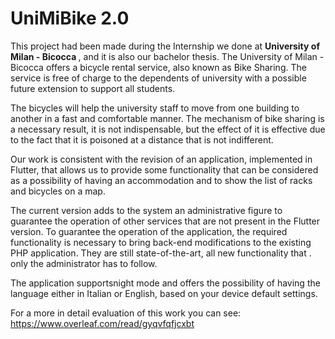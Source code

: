 # UniMiBike 2.0
This project had been made during the Internship we done at <b>University of Milan - Bicocca </b>, and it is also our bachelor thesis.
The University of Milan - Bicocca offers a bicycle rental service, also known as Bike Sharing. The service is free of charge to the dependents of university with a possible future 
extension to support all students. <br>

The bicycles will help the university staff to move from one building to another in a fast and comfortable manner. 
The mechanism of bike sharing is a necessary result, it is not indispensable, but the effect of it is 
effective due to the fact that it is poisoned at a distance that is not indifferent. <br>

Our work is consistent with the revision of an application, implemented in Flutter, that allows us to provide some 
functionality that can be considered as a possibility of having an accommodation and to show the list of racks and bicycles on a map. <br>

The current version adds to the system an administrative figure to guarantee the operation of other services that are not 
present in the Flutter version. To guarantee the operation of the application, the required functionality is necessary to
bring back-end modifications to the existing PHP application. They are still state-of-the-art, all new functionality that .
only the administrator has to follow. <br>

The application supportsnight mode and offers the possibility of having the language either in Italian or English, based on your device default settings. <br>

For a more in detail evaluation of this work you can see: https://www.overleaf.com/read/gyqvfqfjcxbt
